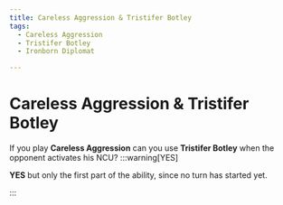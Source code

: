 ```yaml
---
title: Careless Aggression & Tristifer Botley
tags:
  - Careless Aggression
  - Tristifer Botley
  - Ironborn Diplomat

---
```


# Careless Aggression & Tristifer Botley

If you play **Careless Aggression** can you use **Tristifer Botley** when the opponent activates his NCU?
:::warning[YES]

**YES** but only the first part of the ability, since no turn has started yet.

:::

